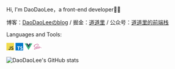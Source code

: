 Hi, I'm DaoDaoLee，a front-end developer👨‍💻

博客：[DaoDaoLeeのblog](https://daodaolee.cn) / 掘金：[道道里](https://juejin.cn/user/166781497122039) / 公众号：[道道里的前端栈](https://p3-juejin.byteimg.com/tos-cn-i-k3u1fbpfcp/1dcf733091574de1b3aa3b6e854ececb~tplv-k3u1fbpfcp-watermark.image)

Languages and Tools:

<code><img height="20" src="https://raw.githubusercontent.com/github/explore/80688e429a7d4ef2fca1e82350fe8e3517d3494d/topics/javascript/javascript.png"></code>
<code><img height="20" src="https://raw.githubusercontent.com/github/explore/80688e429a7d4ef2fca1e82350fe8e3517d3494d/topics/typescript/typescript.png"></code>
<code><img height="20" src="https://raw.githubusercontent.com/github/explore/80688e429a7d4ef2fca1e82350fe8e3517d3494d/topics/vue/vue.png"></code>
<code><img height="20" src="https://raw.githubusercontent.com/github/explore/80688e429a7d4ef2fca1e82350fe8e3517d3494d/topics/sass/sass.png"></code>

![DaoDaoLee's GitHub stats](https://github-readme-stats.vercel.app/api?username=daodaolee&show_icons=true)
